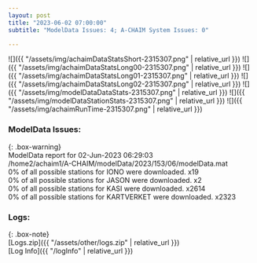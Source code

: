 ```yaml
---
layout: post
title: "2023-06-02 07:00:00"
subtitle: "ModelData Issues: 4; A-CHAIM System Issues: 0"

---
```


![]({{ "/assets/img/achaimDataStatsShort-2315307.png" | relative_url }})
![]({{ "/assets/img/achaimDataStatsLong00-2315307.png" | relative_url }})
![]({{ "/assets/img/achaimDataStatsLong01-2315307.png" | relative_url }})
![]({{ "/assets/img/achaimDataStatsLong02-2315307.png" | relative_url }})
![]({{ "/assets/img/modelDataDataStats-2315307.png" | relative_url }})
![]({{ "/assets/img/modelDataStationStats-2315307.png" | relative_url }})
![]({{ "/assets/img/achaimRunTime-2315307.png" | relative_url }})


### ModelData Issues:  
  
{: .box-warning}  
 ModelData report for 02-Jun-2023 06:29:03   
 /home2/achaim1/A-CHAIM/modelData/2023/153/06/modelData.mat   
 0% of all possible stations for IONO were downloaded. x19   
 0% of all possible stations for JASON were downloaded. x2   
 0% of all possible stations for KASI were downloaded. x2614   
 0% of all possible stations for KARTVERKET were downloaded. x2323   
  


### Logs:  
  
{: .box-note}  
[Logs.zip]({{ "/assets/other/logs.zip" | relative_url }})  
[Log Info]({{ "/logInfo" | relative_url }})  
